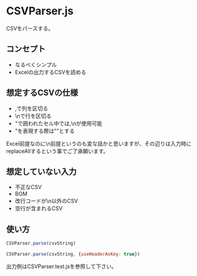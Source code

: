 # CSVParser.js

CSVをパースする。

## コンセプト

- なるべくシンプル
- Excelの出力するCSVを読める

## 想定するCSVの仕様

- ,で列を区切る
- \nで行を区切る
- "で囲われたセル中では,\nが使用可能
- "を表現する際は""とする

Excel前提なのに\n前提というのも変な話かと思いますが、その辺りは入力時にreplaceAllするという事でご了承願います。

## 想定していない入力

- 不正なCSV
- BOM
- 改行コードが\n以外のCSV
- 空行が含まれるCSV

## 使い方

```javascript
CSVParser.parse(csvString)
```

```javascript
CSVParser.parse(csvString, {useHeaderAsKey: true})
```

出力例はCSVParser.test.jsを参照して下さい。
